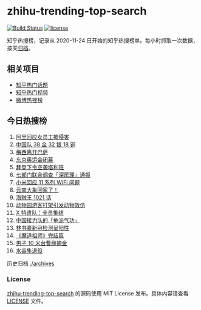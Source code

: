 # zhihu-trending-top-search

[![Build Status](https://github.com/justjavac/zhihu-trending-top-search/workflows/ci/badge.svg?branch=main)](https://github.com/justjavac/zhihu-trending-top-search/actions)
[![license](https://img.shields.io/github/license/justjavac/zhihu-trending-top-search)](https://github.com/justjavac/zhihu-trending-top-search/blob/main/LICENSE)

知乎热搜榜，记录从 2020-11-24 日开始的知乎热搜榜单。每小时抓取一次数据，按天[归档](./archives)。

## 相关项目

- [知乎热门话题](https://github.com/justjavac/zhihu-trending-hot-questions)
- [知乎热门视频](https://github.com/justjavac/zhihu-trending-hot-video)
- [微博热搜榜](https://github.com/justjavac/weibo-trending-hot-search)

## 今日热搜榜

<!-- BEGIN -->
<!-- 最后更新时间 Mon Aug 09 2021 10:23:45 GMT+0800 (China Standard Time) -->

1. [阿里回应女员工被侵害](https://www.zhihu.com/search?q=阿里)
1. [中国队 38 金 32 银 18 铜](https://www.zhihu.com/search?q=中国队金牌)
1. [梅西离开巴萨](https://www.zhihu.com/search?q=梅西离开巴萨)
1. [东京奥运会闭幕](https://www.zhihu.com/search?q=东京奥运会闭幕)
1. [拜登下令空袭塔利班](https://www.zhihu.com/search?q=塔利班)
1. [七部门联合调查「深房理」通报](https://www.zhihu.com/search?q=深房理)
1. [小米回应 11 系列 WiFi 问题](https://www.zhihu.com/search?q=小米11)
1. [云南大象回家了！](https://www.zhihu.com/search?q=云南大象)
1. [海贼王 1021 话](https://www.zhihu.com/search?q=海贼王)
1. [动物园游客打架引发动物效仿](https://www.zhihu.com/search?q=北京动物园)
1. [X 特遣队：全员集结](https://www.zhihu.com/search?q=x特遣队)
1. [中国接力队的「龟派气功」](https://www.zhihu.com/search?q=龙珠)
1. [林书豪新冠检测呈阳性](https://www.zhihu.com/search?q=林书豪)
1. [《魔道祖师》完结篇](https://www.zhihu.com/search?q=魔道祖师)
1. [男子 10 米台曹缘摘金](https://www.zhihu.com/search?q=10米跳台)
1. [水谷隼退役](https://www.zhihu.com/search?q=水谷隼)

<!-- END -->

历史归档 [./archives](./archives)

### License

[zhihu-trending-top-search](https://github.com/justjavac/zhihu-trending-top-search)
的源码使用 MIT License 发布。具体内容请查看 [LICENSE](./LICENSE) 文件。
